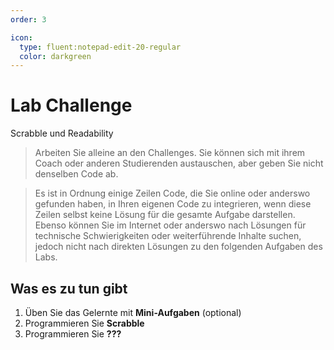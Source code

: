 ```yaml
---
order: 3

icon:
  type: fluent:notepad-edit-20-regular
  color: darkgreen
---
```


# Lab Challenge

Scrabble und Readability

> Arbeiten Sie alleine an den Challenges. Sie können sich mit ihrem Coach oder anderen Studierenden austauschen, aber geben Sie nicht denselben Code ab. 

> Es ist in Ordnung einige Zeilen Code, die Sie online oder anderswo gefunden haben, in Ihren eigenen Code zu integrieren, wenn diese Zeilen selbst keine Lösung für die gesamte Aufgabe darstellen. Ebenso können Sie im Internet oder anderswo nach Lösungen für technische Schwierigkeiten oder weiterführende Inhalte suchen, jedoch nicht nach direkten Lösungen zu den folgenden Aufgaben des Labs.

## Was es zu tun gibt 

1. Üben Sie das Gelernte mit **Mini-Aufgaben** (optional)
2. Programmieren Sie **Scrabble**
3. Programmieren Sie **???**




